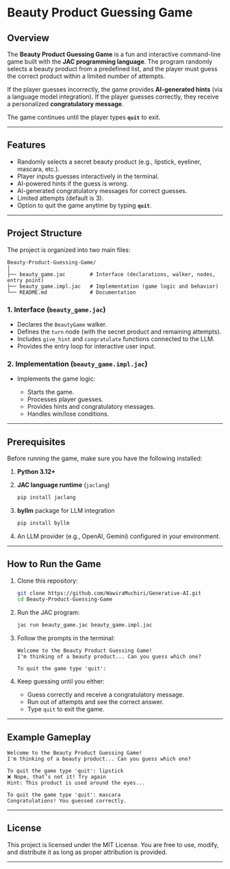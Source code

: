 
# Beauty Product Guessing Game

## Overview

The **Beauty Product Guessing Game** is a fun and interactive command-line game built with the **JAC programming language**.
The program randomly selects a beauty product from a predefined list, and the player must guess the correct product within a limited number of attempts.

If the player guesses incorrectly, the game provides **AI-generated hints** (via a language model integration). If the player guesses correctly, they receive a personalized **congratulatory message**.

The game continues until the player types **`quit`** to exit.

---

## Features

* Randomly selects a secret beauty product (e.g., lipstick, eyeliner, mascara, etc.).
* Player inputs guesses interactively in the terminal.
* AI-powered hints if the guess is wrong.
* AI-generated congratulatory messages for correct guesses.
* Limited attempts (default is 3).
* Option to quit the game anytime by typing **`quit`**.

---

## Project Structure

The project is organized into two main files:

```
Beauty-Product-Guessing-Game/
│
├── beauty_game.jac        # Interface (declarations, walker, nodes, entry point)
├── beauty_game.impl.jac   # Implementation (game logic and behavior)
└── README.md              # Documentation
```

### 1. **Interface (`beauty_game.jac`)**

* Declares the `BeautyGame` walker.
* Defines the `turn` node (with the secret product and remaining attempts).
* Includes `give_hint` and `congratulate` functions connected to the LLM.
* Provides the entry loop for interactive user input.

### 2. **Implementation (`beauty_game.impl.jac`)**

* Implements the game logic:

  * Starts the game.
  * Processes player guesses.
  * Provides hints and congratulatory messages.
  * Handles win/lose conditions.

---

## Prerequisites

Before running the game, make sure you have the following installed:

1. **Python 3.12+**
2. **JAC language runtime** (`jaclang`)

   ```bash
   pip install jaclang
   ```
3. **byllm** package for LLM integration

   ```bash
   pip install byllm
   ```
4. An LLM provider (e.g., OpenAI, Gemini) configured in your environment.

---

## How to Run the Game

1. Clone this repository:

   ```bash
   git clone https://github.com/WawiraMuchiri/Generative-AI.git
   cd Beauty-Product-Guessing-Game
   ```

2. Run the JAC program:

   ```bash
   jac run beauty_game.jac beauty_game.impl.jac
   ```

3. Follow the prompts in the terminal:

   ```
   Welcome to the Beauty Product Guessing Game!
   I'm thinking of a beauty product... Can you guess which one?

   To quit the game type 'quit':
   ```

4. Keep guessing until you either:

   * Guess correctly and receive a congratulatory message.
   * Run out of attempts and see the correct answer.
   * Type `quit` to exit the game.

---

## Example Gameplay

```
Welcome to the Beauty Product Guessing Game!
I'm thinking of a beauty product... Can you guess which one?

To quit the game type 'quit': lipstick
❌ Nope, that’s not it! Try again
Hint: This product is used around the eyes...

To quit the game type 'quit': mascara
Congratulations! You guessed correctly.
```

---
## License

This project is licensed under the MIT License.
You are free to use, modify, and distribute it as long as proper attribution is provided.

---

